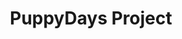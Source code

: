 ---
title: PuppyDays Project
tags: [Game]
style: fill
color: secondary
description: Source code of the game PuppyDays
external_url: https://github.com/PuppyGummy/PuppyDaysProject
---